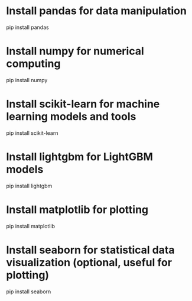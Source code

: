 # Install pandas for data manipulation
pip install pandas

# Install numpy for numerical computing
pip install numpy

# Install scikit-learn for machine learning models and tools
pip install scikit-learn

# Install lightgbm for LightGBM models
pip install lightgbm

# Install matplotlib for plotting
pip install matplotlib

# Install seaborn for statistical data visualization (optional, useful for plotting)
pip install seaborn
